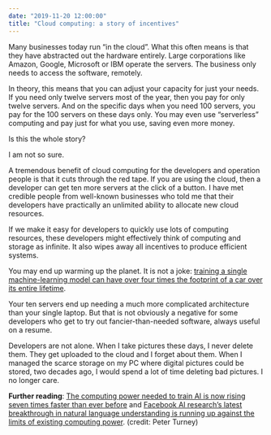 ```yaml
---
date: "2019-11-20 12:00:00"
title: "Cloud computing: a story of incentives"
---
```




Many businesses today run &ldquo;in the cloud&rdquo;. What this often means is that they have abstracted out the hardware entirely. Large corporations like Amazon, Google, Microsoft or IBM operate the servers. The business only needs to access the software, remotely.

In theory, this means that you can adjust your capacity for just your needs. If you need only twelve servers most of the year, then you pay for only twelve servers. And on the specific days when you need 100 servers, you pay for the 100 servers on these days only. You may even use &ldquo;serverless&rdquo; computing and pay just for what you use, saving even more money.

Is this the whole story?

I am not so sure.

A tremendous benefit of cloud computing for the developers and operation people is that it cuts through the red tape. If you are using the cloud, then a developer can get ten more servers at the click of a button. I have met credible people from well-known businesses who told me that their developers have practically an unlimited ability to allocate new cloud resources.

If we make it easy for developers to quickly use lots of computing resources, these developers might effectively think of computing and storage as infinite. It also wipes away all incentives to produce efficient systems.

You may end up warming up the planet. It is not a joke: [training a single machine-learning model can have over four times the footprint of a car over its entire lifetime](https://arxiv.org/abs/1906.02243).

Your ten servers end up needing a much more complicated architecture than your single laptop. But that is not obviously a negative for some developers who get to try out fancier-than-needed software, always useful on a resume.

Developers are not alone. When I take pictures these days, I never delete them. They get uploaded to the cloud and I forget about them. When I managed the scarce storage on my PC where digital pictures could be stored, two decades ago, I would spend a lot of time deleting bad pictures. I no longer care.

__Further reading__: [The computing power needed to train AI is now rising seven times faster than ever before](https://www.technologyreview.com/s/614700/the-computing-power-needed-to-train-ai-is-now-rising-seven-times-faster-than-ever-before/) and [Facebook AI research&rsquo;s latest breakthrough in natural language understanding is running up against the limits of existing computing power](https://www.zdnet.com/article/facebooks-latest-giant-language-ai-hits-computing-wall-at-500-nvidia-gpus/). (credit: Peter Turney)


